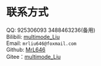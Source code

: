 # 联系方式

QQ: 925306093 3488463236(备用)  
Bilibili: [multimode_Liu](https://space.bilibili.com/51532949)  
Email: `mrliu646@foxmail.com`     
Github: [MrL646](github.com/MrL646)     
Gitee：[multimode_Liu](gitee.com/mrliu646)
